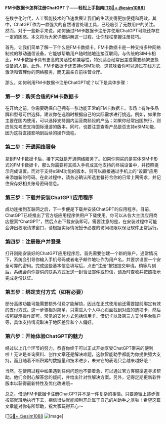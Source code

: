 **FM卡数据卡怎样注册ChatGPT？——轻松上手指南[[TG💪+ @esim1088](https://t.me/s/esim1088)]**

在数字化时代，人工智能技术的飞速发展让我们的生活变得更加便捷和高效。其中，ChatGPT作为一款强大的自然语言处理工具，已经吸引了无数用户的关注。然而，对于一些新手来说，如何通过FM卡数据卡注册并使用ChatGPT可能还存在一定的困惑。本文将为大家详细讲解这一过程，让你轻松掌握注册技巧。

首先，让我们简单了解一下什么是FM卡数据卡。FM卡数据卡是一种支持多种网络制式的移动通信设备，它能够帮助用户随时随地连接互联网。与传统的SIM卡相比，FM卡数据卡具有更高的灵活性和兼容性，特别适合经常出差或需要频繁更换设备的人群。此外，FM卡数据卡还支持eSIM功能，这意味着你可以通过在线方式激活和管理你的网络服务，而无需亲自前往营业厅。

那么，如何利用FM卡数据卡注册ChatGPT呢？以下是具体步骤：

### 第一步：购买合适的FM卡数据卡

在开始之前，你需要确保自己拥有一张功能正常的FM卡数据卡。市场上有许多品牌和型号可供选择，建议你在选购时根据自己的实际需求进行挑选。例如，如果你主要在国内使用，可以选择支持国内运营商频段的产品；如果你经常出国旅行，则应优先考虑支持国际漫游的版本。同时，也要注意查看产品是否支持eSIM功能，因为这将直接影响到后续的操作流程。

### 第二步：开通网络服务

拿到FM卡数据卡后，接下来就是开通网络服务了。如果你购买的是实体SIM卡形式的FM卡数据卡，那么你需要将其插入手机或其他支持的终端设备中，并按照提示完成设置。而对于支持eSIM功能的版本，则可以直接通过手机上的“设置”应用来添加新的号码。在此过程中，请务必确认所选套餐符合你的日常上网需求，并记住保存好相关账号密码信息。

### 第三步：下载并安装ChatGPT应用程序

成功连接到互联网之后，下一步便是下载并安装ChatGPT的应用程序。目前，ChatGPT已经推出了官方版应用程序供用户下载使用。你可以从各大主流应用商店搜索“ChatGPT”，然后点击下载安装即可。需要注意的是，在安装过程中可能会弹出权限请求窗口，请根据实际情况授予必要的访问权限以保证软件正常运行。

### 第四步：注册账户并登录

打开刚刚安装好的ChatGPT应用程序后，首先需要创建一个新的账户。通常情况下，系统会引导你输入手机号码或者电子邮件地址作为用户名，并要求设置一个安全可靠的密码。完成这些基本信息填写后，点击“注册”按钮提交申请。稍等片刻后，系统会向你提供的联系方式发送一封验证邮件或短信，请及时查收并按照指示完成身份认证。

### 第五步：绑定支付方式（如有必要）

部分高级功能可能需要额外付费才能解锁，因此在正式使用前还需要提前绑定有效的支付方式。这一步骤相对简单，只需进入个人中心页面找到对应的选项卡，然后按照提示操作即可。常见的支付方式包括信用卡、借记卡以及第三方支付平台账户等，具体支持情况取决于地区差异和个人偏好。

### 第六步：开始体验ChatGPT的魅力

经过以上几个环节的努力，恭喜你终于可以正式开始享受ChatGPT带来的便利啦！无论是查询资料、创作文章还是解决难题，这款智能助手都能为你提供强大支持。而且随着不断积累的数据量和技术进步，未来它的表现只会越来越好哦！

当然，在使用过程中如果遇到任何问题也不要着急，可以通过官方客服渠道寻求帮助。他们会耐心解答您的疑问，并给出针对性解决方案。另外，记得定期更新软件版本以获得最新特性及优化改进哦~

总之，借助FM卡数据卡注册ChatGPT并不是一件复杂的事情。只要遵循上述步骤按部就班地执行下去，相信很快就能顺利开启属于自己的AI助手之旅啦！希望这篇文章能对你有所帮助，祝大家玩得开心～

[[TG💪+ @esim1088](https://t.me/s/esim1088) ![Image](https://i.postimg.cc/4NQfJmqS/Snipaste-2025-05-13-00-14-12.png)]